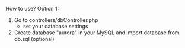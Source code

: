 How to use?
Option 1:
1. Go to controllers/dbController.php
    - set your database settings
2. Create database "aurora" in your MySQL and import database from db.sql (optional)